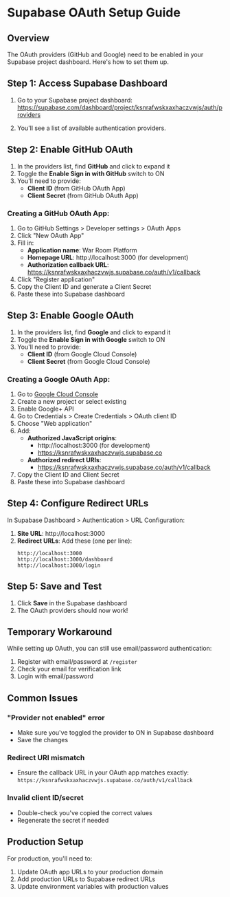 # Supabase OAuth Setup Guide

## Overview
The OAuth providers (GitHub and Google) need to be enabled in your Supabase project dashboard. Here's how to set them up.

## Step 1: Access Supabase Dashboard

1. Go to your Supabase project dashboard:
   https://supabase.com/dashboard/project/ksnrafwskxaxhaczvwjs/auth/providers

2. You'll see a list of available authentication providers.

## Step 2: Enable GitHub OAuth

1. In the providers list, find **GitHub** and click to expand it
2. Toggle the **Enable Sign in with GitHub** switch to ON
3. You'll need to provide:
   - **Client ID** (from GitHub OAuth App)
   - **Client Secret** (from GitHub OAuth App)

### Creating a GitHub OAuth App:
1. Go to GitHub Settings > Developer settings > OAuth Apps
2. Click "New OAuth App"
3. Fill in:
   - **Application name**: War Room Platform
   - **Homepage URL**: http://localhost:3000 (for development)
   - **Authorization callback URL**: https://ksnrafwskxaxhaczvwjs.supabase.co/auth/v1/callback
4. Click "Register application"
5. Copy the Client ID and generate a Client Secret
6. Paste these into Supabase dashboard

## Step 3: Enable Google OAuth

1. In the providers list, find **Google** and click to expand it
2. Toggle the **Enable Sign in with Google** switch to ON
3. You'll need to provide:
   - **Client ID** (from Google Cloud Console)
   - **Client Secret** (from Google Cloud Console)

### Creating a Google OAuth App:
1. Go to [Google Cloud Console](https://console.cloud.google.com/)
2. Create a new project or select existing
3. Enable Google+ API
4. Go to Credentials > Create Credentials > OAuth client ID
5. Choose "Web application"
6. Add:
   - **Authorized JavaScript origins**: 
     - http://localhost:3000 (for development)
     - https://ksnrafwskxaxhaczvwjs.supabase.co
   - **Authorized redirect URIs**: 
     - https://ksnrafwskxaxhaczvwjs.supabase.co/auth/v1/callback
7. Copy the Client ID and Client Secret
8. Paste these into Supabase dashboard

## Step 4: Configure Redirect URLs

In Supabase Dashboard > Authentication > URL Configuration:

1. **Site URL**: http://localhost:3000
2. **Redirect URLs**: Add these (one per line):
   ```
   http://localhost:3000
   http://localhost:3000/dashboard
   http://localhost:3000/login
   ```

## Step 5: Save and Test

1. Click **Save** in the Supabase dashboard
2. The OAuth providers should now work!

## Temporary Workaround

While setting up OAuth, you can still use email/password authentication:
1. Register with email/password at `/register`
2. Check your email for verification link
3. Login with email/password

## Common Issues

### "Provider not enabled" error
- Make sure you've toggled the provider to ON in Supabase dashboard
- Save the changes

### Redirect URI mismatch
- Ensure the callback URL in your OAuth app matches exactly:
  `https://ksnrafwskxaxhaczvwjs.supabase.co/auth/v1/callback`

### Invalid client ID/secret
- Double-check you've copied the correct values
- Regenerate the secret if needed

## Production Setup

For production, you'll need to:
1. Update OAuth app URLs to your production domain
2. Add production URLs to Supabase redirect URLs
3. Update environment variables with production values
